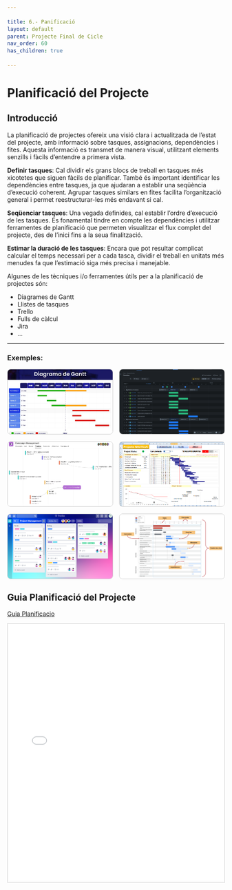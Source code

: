 ```yaml
---

title: 6.- Panificació
layout: default
parent: Projecte Final de Cicle
nav_order: 60
has_children: true

---
```


# Planificació del Projecte

## Introducció


La planificació de projectes ofereix una visió clara i actualitzada de l’estat del projecte, amb informació sobre tasques, assignacions, dependències i fites. Aquesta informació es transmet de manera visual, utilitzant elements senzills i fàcils d’entendre a primera vista.

**Definir tasques**: Cal dividir els grans blocs de treball en tasques més xicotetes que siguen fàcils de planificar. També és important identificar les dependències entre tasques, ja que ajudaran a establir una seqüència d’execució coherent. Agrupar tasques similars en fites facilita l’organització general i permet reestructurar-les més endavant si cal.

**Seqüenciar tasques**: Una vegada definides, cal establir l’ordre d’execució de les tasques. És fonamental tindre en compte les dependències i utilitzar ferramentes de planificació que permeten visualitzar el flux complet del projecte, des de l’inici fins a la seua finalització.

**Estimar la duració de les tasques**: Encara que pot resultar complicat calcular el temps necessari per a cada tasca, dividir el treball en unitats més menudes fa que l’estimació siga més precisa i manejable.

Algunes de les tècniques i/o ferramentes útils per a la planificació de projectes són:

- Diagrames de Gantt  
- Llistes de tasques  
- Trello  
- Fulls de càlcul  
- Jira  
- ...

---

### Exemples:

<style>
.galeria {
  display: grid;
  grid-template-columns: repeat(auto-fit, minmax(200px, 1fr));
  gap: 1rem;
}
.galeria img {
  width: 100%;
  height: 150px;
  object-fit: cover;
  border: 1px solid #ccc;
  border-radius: 8px;
}
</style>

<div class="galeria">
  <img src="Planificacio/1gant.jpg" alt="Foto 1">
  <img src="Planificacio/2plantilla.png" alt="Foto 2">
  <img src="Planificacio/3.png" alt="Foto 3">
  <img src="Planificacio/4.png" alt="Foto 4">
  <img src="Planificacio/5Trello.png" alt="Foto 5">
  <img src="Planificacio/6.png" alt="Foto 6">

</div>




## Guia Planificació del Projecte


[Guia Planificacio](Planificacio/guiaPlanificacioProjecte.html)


<iframe src="Planificacio/guiaPlanificacioProjecte.html" width="100%" height="600px" style="border:1px solid #ccc;"></iframe>
